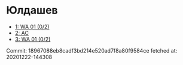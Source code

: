 # Юлдашев
- [1: WA 01 (0/2)](1.md)
- [2: AC](2.md)
- [3: WA 01 (0/2)](3.md)

Commit: 18967088eb8cadf3bd214e520ad7f8a80f9584ce
 fetched at: 20201222-144308
